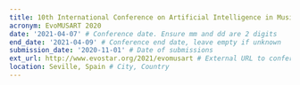 ```yaml
---
title: 10th International Conference on Artificial Intelligence in Music, Sound, Art and Design
acronym: EvoMUSART 2020
date: '2021-04-07' # Conference date. Ensure mm and dd are 2 digits
end_date: '2021-04-09' # Conference end date, leave empty if unknown
submission_date: '2020-11-01' # Date of submissions
ext_url: http://www.evostar.org/2021/evomusart # External URL to conference website
location: Seville, Spain # City, Country
---
```

